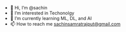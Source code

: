 - 👋 Hi, I’m @sachin
- 👀 I’m interested in Techonolgy
- 🌱 I’m currently learning ML, DL, and AI
- 📫 How to reach me sachinsamratrajput@gmail.com

<!---
sachinsamrat0/sachinsamrat0 is a ✨ special ✨ repository because its `README.md` (this file) appears on your GitHub profile.
You can click the Preview link to take a look at your changes.
--->
